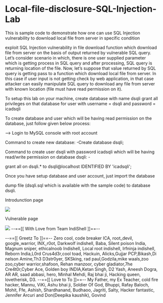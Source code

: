 # Local-file-disclosure-SQL-Injection-Lab
This is sample code to demonstrate how one can use SQL Injection vulnerability to download local file from server in specific condition

exploit SQL Injection vulnerability in file download function which download file from server on the basis of output 
returned by vulnerable SQL query. 
Let’s consider scenario in which, there is one user supplied parameter which is getting process in SQL query and after processing, SQL query is returning location of the file. Now, let’s suppose that value returned by SQL query is getting pass to a function which download local file from server. In this case if user input is not getting check by web application, in that case attacker can easily manipulate SQL query to download any file from server with known location (file must have read permission on it).

To setup this lab on your machine, create database with name dsqli
grant all privileges on that database for user with 
username = dsqli
and 
password = icadsqli

To create database and user which will be having read permission on the database, just follow given below process: 

--> Login to MySQL console with root account 

Command to create new database: -Create database dsqli;

Command to create user dsqli with password icadsqli which will be 
having read/write permission on database dsqli: -

grant all on dsqli.* to dsqli@localhost IDENTIFIED BY 'icadsqli';

Once you have setup database and user account, just import the database 

dump file (dsqli.sql which is available with the sample code) to database dsqli.

Introdunction page

<img src="https://github.com/incredibleindishell/Local-file-disclosure-SQL-Injection-Lab/blob/master/hom.png">

Vulnerable page

<img src="https://github.com/incredibleindishell/Local-file-disclosure-SQL-Injection-Lab/blob/master/download.png">
--==[[ With Love from Team IndiShell ]]==--

--==[[ Greetz To ]]==--
Zero cool, code breaker ICA, root_devil, google_warrior, INX_r0ot, Darkwolf indishell,
Baba, Silent poison India, Magnum sniper, ethicalnoob Indishell, Local root indishell, Irfninja 
indishell, Reborn India,L0rd Crus4d3r,cool toad, Hackuin, Alicks,Gujjar PCP,Bikash,Di nelson 
Amine,Th3 D3str0yer, SKSking, rad paul,Godzila,mike waals,zoo zoo,cyber warrior,shafoon, 
Rehan manzoor, cyber gladiator,7he Cre4t0r,Cyber Ace, Golden boy INDIA,Ketan Singh,  D2
Yash, Aneesh Dogra, AR AR, saad abbasi, hero, Minhal Mehdi, Raj bhai ji, Hacking queen,
lovetherisk, D3.
--==[[ Love to To ]]==--
My Father, my Ex Teacher, cold fire hacker, Mannu, ViKi, Ashu bhai ji, Soldier Of God, Bhuppi,
Rafay Baloch, Mohit, Ffe, Ashish, Shardhanand, Budhaoo, Jagriti, Salty, Hacker fantastic, 
Jennifer Arcuri and Don(Deepika kaushik), Govind
